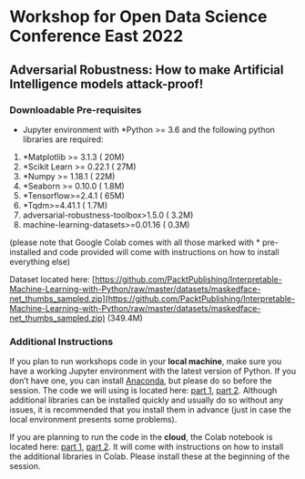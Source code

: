 # Workshop for Open Data Science Conference East 2022
## Adversarial Robustness: How to make Artificial Intelligence models attack-proof!

### Downloadable Pre-requisites

- Jupyter environment with *Python >= 3.6 and the following python libraries are required:

1. *Matplotlib >= 3.1.3		( 20M)
2. *Scikit Learn >= 0.22.1		( 27M)
3. *Numpy >= 1.18.1	( 22M)
4. *Seaborn >= 0.10.0		( 1.8M)
5. *Tensorflow>=2.4.1       ( 65M)
6. *Tqdm>=4.41.1		( 1.7M)
7. adversarial-robustness-toolbox>1.5.0 		( 3.2M)
8. machine-learning-datasets>=0.01.16		(  0.3M)

 (please note that Google Colab comes with all those marked with * pre-installed and code provided will come with instructions on how to install everything else)
 
Dataset located here: [https://github.com/PacktPublishing/Interpretable-Machine-Learning-with-Python/raw/master/datasets/maskedface-net_thumbs_sampled.zip](https://github.com/PacktPublishing/Interpretable-Machine-Learning-with-Python/raw/master/datasets/maskedface-net_thumbs_sampled.zip) (349.4M)

### Additional Instructions

If you plan to run workshops code in your **local machine**, make sure you have a working Jupyter environment with the latest version of Python. If you don’t have one, you can install [Anaconda](https://www.anaconda.com/products/individual), but please do so before the session. The code we will using is located here: [part 1](https://github.com/smasis001/odsc-east-2022/notebooks/blob/main/Masks_part1.ipynb), [part 2](https://github.com/smasis001/odsc-east-2022/notebooks/blob/main/Masks_part2.ipynb). Although additional libraries can be installed quickly and usually do so without any issues, it is recommended that you install them in advance (just in case the local environment presents some problems).

If you are planning to run the code in the **cloud**, the Colab notebook is located here: [part 1](https://colab.research.google.com/drive/1Q43H6GMORsotwW7dh9sAcCxPDjUGEnpe?usp=sharing), [part 2](https://colab.research.google.com/drive/1Q43H6GMORsotwW7dh9sAcCxPDjUGEnpe?usp=sharing). It will come with instructions on how to install the additional libraries in Colab. Please install these at the beginning of the session.